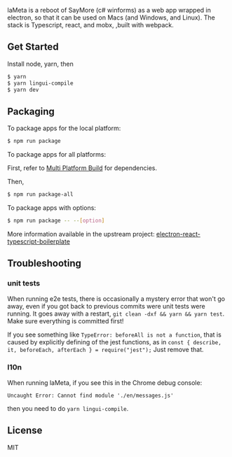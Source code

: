 laMeta is a reboot of SayMore (c# winforms) as a web app wrapped in electron, so that it can be used on Macs (and Windows, and Linux). The stack is Typescript, react, and mobx, ,built with webpack.

## Get Started

Install node, yarn, then

```bash
$ yarn
$ yarn lingui-compile
$ yarn dev
```

## Packaging

To package apps for the local platform:

```bash
$ npm run package
```

To package apps for all platforms:

First, refer to
[Multi Platform Build](https://www.electron.build/multi-platform-build) for
dependencies.

Then,

```bash
$ npm run package-all
```

To package apps with options:

```bash
$ npm run package -- --[option]
```

More information available in the upstream project:
[electron-react-typescript-boilerplate](https://github.com/iRath96/electron-react-typescript-boilerplate)

## Troubleshooting

### unit tests

When running e2e tests, there is occasionally a mystery error that won't go away, even if you got back to previous commits were unit tests were running. It goes away with a restart, `git clean -dxf && yarn && yarn test`. Make sure everything is committed first!

If you see something like `TypeError: beforeAll is not a function`, that is caused by explicitly defining of the jest functions, as in `const { describe, it, beforeEach, afterEach } = require("jest");` Just remove that.

### l10n

When running laMeta, if you see this in the Chrome debug console:

`Uncaught Error: Cannot find module './en/messages.js'`

then you need to do `yarn lingui-compile`.

## License

MIT
